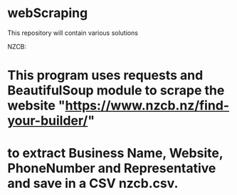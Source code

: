 # webScraping
This repository will contain various solutions

NZCB:
# This program uses requests and BeautifulSoup module to scrape the website "https://www.nzcb.nz/find-your-builder/"
# to extract Business Name, Website, PhoneNumber and Representative and save in a CSV nzcb.csv.

